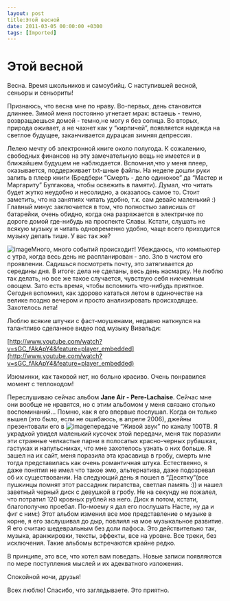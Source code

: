 ```yaml
---
layout: post
title:Этой весной
date: 2011-03-05 00:00:00 +0300
tags: [Imported]
---
```

# Этой весной

Весна. Время школьников и самоубийц. С наступившей весной, сеньоры и сеньориты!

Признаюсь, что весна мне по нраву. Во-первых, день становится длиннее. Зимой меня постоянно угнетает мрак: встаешь - темно, возвращаешься домой - темно,не могу я без солнца. Во вторых, природа оживает, а не чахнет как у “кирпичей”, появляется надежда на светлое будущее, заканчивается дурацкая зимняя депрессия.

Лелею мечту об электронной книге около полугода. К сожалению, свободных финансов на эту замечательную вещь не имеется и в ближайшем будущем не наблюдается. Вспомнил,что у меня плеер, оказывается, поддерживает txt-шные файлы. На неделе дошли руки залить в плеер книги (Бредбери “Смерть - дело одинокое” да “Мастер и Маргариту” Булгакова, чтобы освежить в памяти). Думал, что читать будет жутко неудобно и несолидно, а оказалось самое то. Стоит заметить, что на занятиях читать удобно, т.к. сам девайс маленький :) Главный минус заключается в том, что полностью зависишь от батарейки, очень обидно, когда она разряжается в электричке по дороге домой где-нибудь на проспекте Славы. Кстати, слушать не всякую музыку и читать одновременно удобно, чаще всего приходится музыку делать тише. У вас так же?

![image](http://media.tumblr.com/tumblr_lhlw04KVPQ1qfp23s.jpg)Много, много событий происходит! Убеждаюсь, что компьютер с утра, когда весь день не распланирован - зло. Зло в чистом его проявлении. Садишься посмотреть почту, это затягивается до середины дня. В итоге: дела не сделаны, весь день насмарку. Не люблю так делать, но все же такое случается, чувствую себя никчемным овощем. Зато есть время, чтобы вспомнить что-нибудь приятное. Сегодня вспомнил, как здорово кататься летом в одиночестве на велике поздно вечером и просто анализировать происходящее. Захотелось лета!

Люблю всякие штучки с фаст-моушенами, недавно наткнулся на талантливо сделанное видео под музыку Вивальди:

[http://www.youtube.com/watch?v=sGC_fAkApY4&feature=player_embedded](http://www.youtube.com/watch?v=sGC_fAkApY4&feature=player_embedded)

Изюминки, как таковой нет, но больно красиво. Очень понравился момент с теплоходом!

Переслушиваю сейчас альбом **Jane Air - Pere-Lachaise**. Сейчас мне они вообще не нравятся, но с этим альбомом у меня связано столько воспоминаний… Помню, как я его впервые послушал. Когда он только вышел (это было, если не ошибаюсь, в апреле 2006), джейны презентовали его в ![image](http://media.tumblr.com/tumblr_lhlw5crWBK1qfp23s.jpg)передаче “Живой звук” по каналу 100ТВ. Я украдкой увидел маленький кусочек этой передачи, меня так поразили эти странные челкастые парни в полосатых красно-черных рубашках, гастуках и напульсниках, что мне захотелось узнать о них больше. Я зашел на их сайт, меня поразила эта красавица в гробу, смерть мне тогда представилась как очень романтичная штука. Естественно, я даже понятия не имел что такое эмо, альтернатива, даже подозревал об их существовании. На следующий день я пошел в “Десятку”(все пушкинцы помнят этот рассадник пиратства, светлая память :)) и нашел заветный черный диск с девушкой в гробу. Не на секунду не пожалел, что потратил 120 кровных рублей на него. Диск я потом, кстати, благополучно проебал. По-моему я дал его послушать Насте, ну да и фиг с ним:) Этот альбом изменил все мое представление о музыке в корне, я его заслушивал до дыр, повлиял на мое музыкальное развитие. Я его считаю шедевральным без доли пафоса. Это действительно так, музыка, аранжировки, тексты, эффекты, все на уровне. Все треки, без исключения. Такие альбомы встречаются крайне редко.

В принципе, это все, что хотел вам поведать. Новые записи появляются по мере поступления мыслей и их адекватного изложения.

Спокойной ночи, друзья!

Всех люблю! Спасибо, что заглядываете. Это приятно.